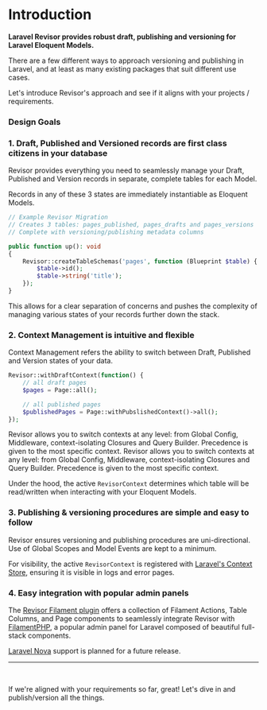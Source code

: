 # Introduction

**Laravel Revisor provides robust draft, publishing and versioning for Laravel Eloquent Models.**

There are a few different ways to approach versioning and publishing in Laravel, and at least as many existing packages that suit different use cases.

Let's introduce Revisor's approach and see if it aligns with your projects / requirements.

### Design Goals

### 1. Draft, Published and Versioned records are first class citizens in your database

Revisor provides everything you need to seamlessly manage your Draft, Published and Version records in separate, complete tables for each Model.

Records in any of these 3 states are immediately instantiable as Eloquent Models.

```php
// Example Revisor Migration
// Creates 3 tables: pages_published, pages_drafts and pages_versions
// Complete with versioning/publishing metadata columns

public function up(): void
{
    Revisor::createTableSchemas('pages', function (Blueprint $table) {
        $table->id();
        $table->string('title');
    });
}
```

This allows for a clear separation of concerns and pushes the complexity of managing various states of your records further down the stack.

### 2. Context Management is intuitive and flexible

Context Management refers the ability to switch between Draft, Published and Version states of your data.

```php
Revisor::withDraftContext(function() {
    // all draft pages
    $pages = Page::all();

    // all published pages
    $publishedPages = Page::withPubslishedContext()->all();
});
```

Revisor allows you to switch contexts at any level: from Global Config, Middleware, context-isolating Closures and Query Builder. Precedence is given to the most specific context. Revisor allows you to switch contexts at any level: from Global Config, Middleware, context-isolating Closures and Query Builder. Precedence is given to the most specific context.

Under the hood, the active
`RevisorContext` determines which table will be read/written when interacting with your Eloquent Models.

### 3. Publishing & versioning procedures are simple and easy to follow

Revisor ensures versioning and publishing procedures are uni-directional. Use of Global Scopes and Model Events are kept to a minimum.

For visibility, the active
`RevisorContext` is registered with [Laravel's Context Store](https://laravel.com/docs/context), ensuring it is visible in logs and error pages.

### 4. Easy integration with popular admin panels

The [Revisor Filament plugin](https://github.com/indracollective/laravel-revisor-filament) offers a collection of Filament Actions, Table Columns, and Page components to seamlessly integrate Revisor with [FilamentPHP](https://filamentphp.com), a popular admin panel for Laravel composed of beautiful full-stack components.

[Laravel Nova](https://nova.laravel.com/) support is planned for a future release.

---

&nbsp;

If we're aligned with your requirements so far, great! Let's dive in and publish/version all the things.

